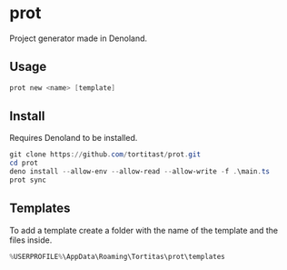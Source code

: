 # prot

Project generator made in Denoland.

## Usage

```powershell
prot new <name> [template]
```

## Install

Requires Denoland to be installed.
```powershell
git clone https://github.com/tortitast/prot.git
cd prot
deno install --allow-env --allow-read --allow-write -f .\main.ts
prot sync
```

## Templates

To add a template create a folder with the name of the template and the files inside.
```powershell
%USERPROFILE%\AppData\Roaming\Tortitas\prot\templates
```